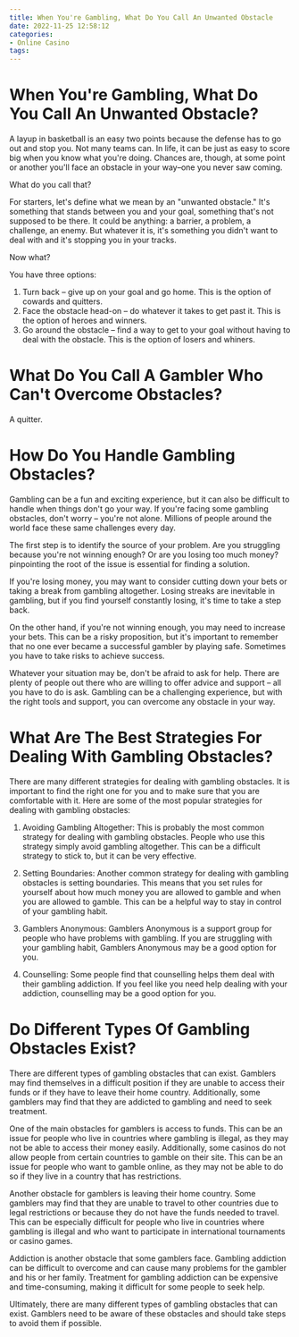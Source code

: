 ```yaml
---
title: When You're Gambling, What Do You Call An Unwanted Obstacle
date: 2022-11-25 12:58:12
categories:
- Online Casino
tags:
---
```



#  When You're Gambling, What Do You Call An Unwanted Obstacle?

A layup in basketball is an easy two points because the defense has to go out and stop you. Not many teams can. In life, it can be just as easy to score big when you know what you're doing. Chances are, though, at some point or another you'll face an obstacle in your way–one you never saw coming.

What do you call that?

For starters, let's define what we mean by an "unwanted obstacle." It's something that stands between you and your goal, something that's not supposed to be there. It could be anything: a barrier, a problem, a challenge, an enemy. But whatever it is, it's something you didn't want to deal with and it's stopping you in your tracks.

Now what?

You have three options:

1) Turn back – give up on your goal and go home. This is the option of cowards and quitters.
2) Face the obstacle head-on – do whatever it takes to get past it. This is the option of heroes and winners.
3) Go around the obstacle – find a way to get to your goal without having to deal with the obstacle. This is the option of losers and whiners.

#  What Do You Call A Gambler Who Can't Overcome Obstacles?

A quitter.

#  How Do You Handle Gambling Obstacles?

Gambling can be a fun and exciting experience, but it can also be difficult to handle when things don't go your way. If you're facing some gambling obstacles, don't worry – you're not alone. Millions of people around the world face these same challenges every day.

The first step is to identify the source of your problem. Are you struggling because you're not winning enough? Or are you losing too much money? pinpointing the root of the issue is essential for finding a solution.

If you're losing money, you may want to consider cutting down your bets or taking a break from gambling altogether. Losing streaks are inevitable in gambling, but if you find yourself constantly losing, it's time to take a step back.

On the other hand, if you're not winning enough, you may need to increase your bets. This can be a risky proposition, but it's important to remember that no one ever became a successful gambler by playing safe. Sometimes you have to take risks to achieve success.

Whatever your situation may be, don't be afraid to ask for help. There are plenty of people out there who are willing to offer advice and support – all you have to do is ask. Gambling can be a challenging experience, but with the right tools and support, you can overcome any obstacle in your way.

#  What Are The Best Strategies For Dealing With Gambling Obstacles?

There are many different strategies for dealing with gambling obstacles. It is important to find the right one for you and to make sure that you are comfortable with it. Here are some of the most popular strategies for dealing with gambling obstacles:

1) Avoiding Gambling Altogether: This is probably the most common strategy for dealing with gambling obstacles. People who use this strategy simply avoid gambling altogether. This can be a difficult strategy to stick to, but it can be very effective.

2) Setting Boundaries: Another common strategy for dealing with gambling obstacles is setting boundaries. This means that you set rules for yourself about how much money you are allowed to gamble and when you are allowed to gamble. This can be a helpful way to stay in control of your gambling habit.

3) Gamblers Anonymous: Gamblers Anonymous is a support group for people who have problems with gambling. If you are struggling with your gambling habit, Gamblers Anonymous may be a good option for you.

4) Counselling: Some people find that counselling helps them deal with their gambling addiction. If you feel like you need help dealing with your addiction, counselling may be a good option for you.

#  Do Different Types Of Gambling Obstacles Exist?

There are different types of gambling obstacles that can exist. Gamblers may find themselves in a difficult position if they are unable to access their funds or if they have to leave their home country. Additionally, some gamblers may find that they are addicted to gambling and need to seek treatment.

One of the main obstacles for gamblers is access to funds. This can be an issue for people who live in countries where gambling is illegal, as they may not be able to access their money easily. Additionally, some casinos do not allow people from certain countries to gamble on their site. This can be an issue for people who want to gamble online, as they may not be able to do so if they live in a country that has restrictions.

Another obstacle for gamblers is leaving their home country. Some gamblers may find that they are unable to travel to other countries due to legal restrictions or because they do not have the funds needed to travel. This can be especially difficult for people who live in countries where gambling is illegal and who want to participate in international tournaments or casino games.

Addiction is another obstacle that some gamblers face. Gambling addiction can be difficult to overcome and can cause many problems for the gambler and his or her family. Treatment for gambling addiction can be expensive and time-consuming, making it difficult for some people to seek help.

Ultimately, there are many different types of gambling obstacles that can exist. Gamblers need to be aware of these obstacles and should take steps to avoid them if possible.